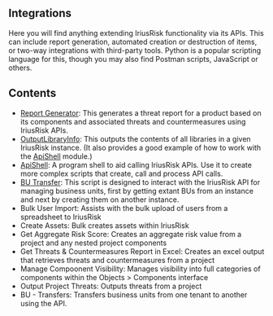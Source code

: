 ## Integrations
Here you will find anything extending IriusRisk functionality via its APIs. This can include report generation, automated creation or destruction of items, or two-way integrations with third-party tools. Python is a popular scripting language for this, though you may also find Postman scripts, JavaScript or others. 

## Contents
* [Report Generator](Report%20Generator/README.md): This generates a threat report for a product based on its components and associated threats and countermeasures using IriusRisk APIs.
* [OutputLibraryInfo](OutputLibraryInfo/README.md): This outputs the contents of all libraries in a given IriusRisk instance. (It also provides a good example of how to work with the [ApiShell](ApiShell/README.md) module.)
* [ApiShell](ApiShell/README.md): A program shell to aid calling IriusRisk APIs. Use it to create more complex scripts that create, call and process API calls.
* [BU Transfer](bu_transfers/README.md): This script is designed to interact with the IriusRisk API for managing business units, first by getting extant BUs from an instance and next by creating them on another instance.
* Bulk User Import: Assists with the bulk upload of users from a spreadsheet to IriusRisk
* Create Assets: Bulk creates assets within IriusRisk
* Get Aggregate Risk Score: Creates an aggregate risk value from a project and any nested project components
* Get Threats & Countermeasures Report in Excel: Creates an excel output that retrieves threats and countermeasures from a project
* Manage Compoonent Visibility: Manages visibility into full categories of components within the Objects > Components interface 
* Output Project Threats: Outputs threats from a project 
* BU - Transfers: Transfers business units from one tenant to another using the API. 
